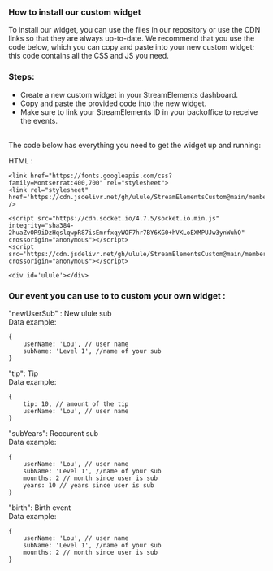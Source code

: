 ### How to install our custom widget

To install our widget, you can use the files in our repository or use the CDN links so that they are always up-to-date. We recommend that you use the code below, which you can copy and paste into your new custom widget; this code contains all the CSS and JS you need.

### Steps:

- Create a new custom widget in your StreamElements dashboard.
- Copy and paste the provided code into the new widget.
- Make sure to link your StreamElements ID in your backoffice to receive the events.
  <br /><br />

The code below has everything you need to get the widget up and running:

HTML :

```
<link href="https://fonts.googleapis.com/css?family=Montserrat:400,700" rel="stylesheet">
<link rel="stylesheet" href='https://cdn.jsdelivr.net/gh/ulule/StreamElementsCustom@main/membershipSub/index.css' />

<script src="https://cdn.socket.io/4.7.5/socket.io.min.js" integrity="sha384-2huaZvOR9iDzHqslqwpR87isEmrfxqyWOF7hr7BY6KG0+hVKLoEXMPUJw3ynWuhO" crossorigin="anonymous"></script>
<script src='https://cdn.jsdelivr.net/gh/ulule/StreamElementsCustom@main/membershipSub/index.js' crossorigin="anonymous"></script>

<div id='ulule'></div>
```

### Our event you can use to to custom your own widget :

"newUserSub" : New ulule sub <br/>
Data example:

```
{
    userName: 'Lou', // user name
    subName: 'Level 1', //name of your sub
}

```

"tip": Tip<br/>
Data example:

```
{
    tip: 10, // amount of the tip
    userName: 'Lou', // user name
}

```

"subYears": Reccurent sub<br/>
Data example:

```
{
    userName: 'Lou', // user name
    subName: 'Level 1', //name of your sub
    mounths: 2 // month since user is sub
    years: 10 // years since user is sub
}

```

"birth": Birth event<br/>
Data example:

```
{
    userName: 'Lou', // user name
    subName: 'Level 1', //name of your sub
    mounths: 2 // month since user is sub
}
```
